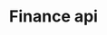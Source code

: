 ---
title: "Finance api"
weight: 20

tags: ["OHLC", "Real-time", "Streaming", "WebSocket",  "Python"]
---